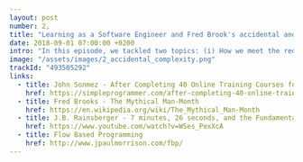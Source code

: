 ```yaml
---
layout: post
number: 2,
title: "Learning as a Software Engineer and Fred Brook's accidental and essential complexity"
date: 2018-09-01 07:00:00 +0200
intro: "In this episode, we tackled two topics: (i) How we meet the requirements of constantly learning new technologies and what approaches we use to drive this efficiently. In addition, we try to find a common understanding, at which point in time something can be considered as known or learned. After this, we take hold of  (ii) the occurrence of accidental and essential complexity in software projects described by Fred Brooks. Why it's important to understand the difference, and what we can gain from this knowledge."
image: "/assets/images/2_accidental_complexity.png"
trackId: "493505292"
links:
  - title: John Sonmez - After Completing 40 Online Training Courses for Pluralsight, What Have I Learned?
    href: https://simpleprogrammer.com/after-completing-40-online-training-courses-for-pluralsight-what-have-i-learned/
  - title: Fred Brooks - The Mythical Man-Month
    href: https://en.wikipedia.org/wiki/The_Mythical_Man-Month
  - title: J.B. Rainsberger - 7 minutes, 26 seconds, and the Fundamental Theorem of Agile Software Development
    href: https://www.youtube.com/watch?v=WSes_PexXcA
  - title: Flow Based Programming
    href: http://www.jpaulmorrison.com/fbp/
---
```


